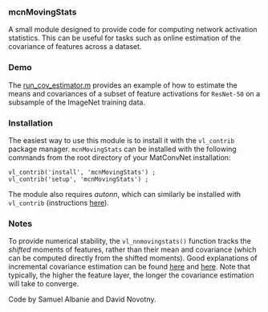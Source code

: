 ### mcnMovingStats

A small module designed to provide code for computing network activation statistics.  This can be useful for tasks such as online estimation of the covariance of features across a dataset.

### Demo

The [run\_cov\_estimator.m](imagenet/run_cov_estimator.m) provides an example of how to estimate the means and covariances of a subset of feature activations for `ResNet-50` on a subsample of the ImageNet training data.

### Installation 

The easiest way to use this module is to install it with the `vl_contrib` 
package manager. `mcnMovingStats` can be installed with 
the following commands from the root directory of your MatConvNet 
installation:

```
vl_contrib('install', 'mcnMovingStats') ;
vl_contrib('setup', 'mcnMovingStats') ;
```

The module also requires *autonn*, which can similarly be installed with `vl_contrib` (instructions [here](https://github.com/vlfeat/autonn)).


### Notes

To provide numerical stability, the `vl_nnmovingstats()` function tracks the *shifted* moments of features, rather than their mean and covariance (which can be computed directly from the shifted moments).  Good explanations of incremental covariance estimation can be found [here](http://rebcabin.github.io/blog/2013/01/22/covariance-matrices/) and [here](https://en.wikipedia.org/wiki/Algorithms_for_calculating_variance).  Note that typically, the higher the feature layer, the longer the covariance estimation will take to converge.

Code by Samuel Albanie and David Novotny.
